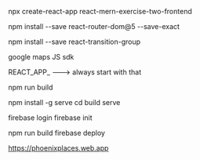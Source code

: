 npx create-react-app react-mern-exercise-two-frontend

npm install --save react-router-dom@5 --save-exact

npm install --save react-transition-group

google maps JS sdk

REACT_APP_           ---> always start with that

npm run build

npm install -g serve
cd build 
serve

firebase login
firebase init

npm run build
firebase deploy

https://phoenixplaces.web.app